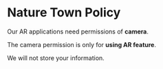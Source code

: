 # Nature Town Policy


Our AR applications need permissions of **camera**.

The camera permission is only for **using AR feature**.

We will not store your information.
